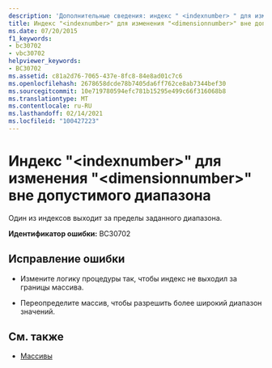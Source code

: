 ```yaml
---
description: 'Дополнительные сведения: индекс " <indexnumber> " для измерения " <dimensionnumber> " находится вне допустимого диапазона'
title: Индекс "<indexnumber>" для изменения "<dimensionnumber>" вне допустимого диапазона
ms.date: 07/20/2015
f1_keywords:
- bc30702
- vbc30702
helpviewer_keywords:
- BC30702
ms.assetid: c81a2d76-7065-437e-8fc8-84e8ad01c7c6
ms.openlocfilehash: 2678658dcde78b7405da6ff762ce8ab7344bef30
ms.sourcegitcommit: 10e719780594efc781b15295e499c66f316068b8
ms.translationtype: MT
ms.contentlocale: ru-RU
ms.lasthandoff: 02/14/2021
ms.locfileid: "100427223"
---
```

# <a name="index-indexnumber-for-dimension-dimensionnumber-is-out-of-range"></a>Индекс "\<indexnumber>" для изменения "\<dimensionnumber>" вне допустимого диапазона

Один из индексов выходит за пределы заданного диапазона.  
  
 **Идентификатор ошибки:** BC30702  
  
## <a name="to-correct-this-error"></a>Исправление ошибки  
  
- Измените логику процедуры так, чтобы индекс не выходил за границы массива.  
  
- Переопределите массив, чтобы разрешить более широкий диапазон значений.  
  
## <a name="see-also"></a>См. также

- [Массивы](../programming-guide/language-features/arrays/index.md)
